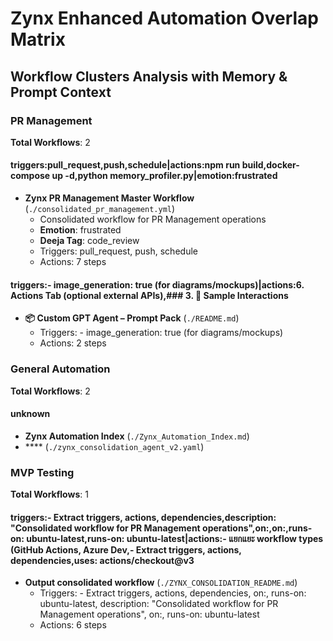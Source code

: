# Zynx Enhanced Automation Overlap Matrix

## Workflow Clusters Analysis with Memory & Prompt Context

### PR Management

**Total Workflows**: 2

#### triggers:pull_request,push,schedule|actions:npm run build,docker-compose up -d,python memory_profiler.py|emotion:frustrated

- **Zynx PR Management Master Workflow** (`./consolidated_pr_management.yml`)
  - Consolidated workflow for PR Management operations
  - **Emotion**: frustrated
  - **Deeja Tag**: code_review
  - Triggers: pull_request, push, schedule
  - Actions: 7 steps

#### triggers:- image_generation: true  (for diagrams/mockups)|actions:6. **Actions Tab** (optional external APIs),### 3. 💬 Sample Interactions

- **📦 Custom GPT Agent – Prompt Pack** (`./README.md`)
  - Triggers: - image_generation: true  (for diagrams/mockups)
  - Actions: 2 steps

### General Automation

**Total Workflows**: 2

#### unknown

- **Zynx Automation Index** (`./Zynx_Automation_Index.md`)
- **** (`./zynx_consolidation_agent_v2.yaml`)

### MVP Testing

**Total Workflows**: 1

#### triggers:- Extract triggers, actions, dependencies,description: "Consolidated workflow for PR Management operations",on:,on:,runs-on: ubuntu-latest,runs-on: ubuntu-latest|actions:- แยกแยะ workflow types (GitHub Actions, Azure Dev,- Extract triggers, actions, dependencies,uses: actions/checkout@v3

- **Output consolidated workflow** (`./ZYNX_CONSOLIDATION_README.md`)
  - Triggers: - Extract triggers, actions, dependencies, on:, runs-on: ubuntu-latest, description: "Consolidated workflow for PR Management operations", on:, runs-on: ubuntu-latest
  - Actions: 6 steps

